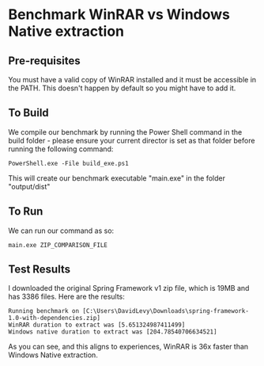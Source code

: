 # Benchmark WinRAR vs Windows Native extraction 

## Pre-requisites
You must have a valid copy of WinRAR installed and it must be accessible in the PATH. This doesn't
happen by default so you might have to add it.

## To Build
We compile our benchmark by running the Power Shell command in
the build folder - please ensure your current director is set
as that folder before running the following command:

```
PowerShell.exe -File build_exe.ps1
```
This will create our benchmark executable "main.exe" in the folder "output/dist"

## To Run
We can run our command as so:

```
main.exe ZIP_COMPARISON_FILE
```
## Test Results

I downloaded the original Spring Framework v1 zip file, which is 19MB and has 3386 files. Here are the
results:

```
Running benchmark on [C:\Users\DavidLevy\Downloads\spring-framework-1.0-with-dependencies.zip]
WinRAR duration to extract was [5.651324987411499]
Windows native duration to extract was [204.78540706634521]
```
As you can see, and this aligns to experiences, WinRAR is 36x faster than Windows Native extraction.

